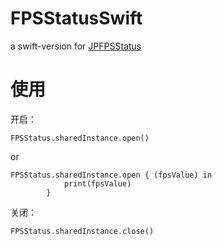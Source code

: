 # FPSStatusSwift
a swift-version for [JPFPSStatus](https://github.com/joggerplus/JPFPSStatus)


# 使用
开启：
```
FPSStatus.sharedInstance.open()
```
or
```
FPSStatus.sharedInstance.open { (fpsValue) in
            print(fpsValue)
        }

```

关闭：
```
FPSStatus.sharedInstance.close()
```


